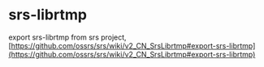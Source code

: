 # srs-librtmp
export srs-librtmp from srs project, [https://github.com/ossrs/srs/wiki/v2_CN_SrsLibrtmp#export-srs-librtmp](https://github.com/ossrs/srs/wiki/v2_CN_SrsLibrtmp#export-srs-librtmp)

